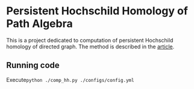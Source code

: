 # Persistent Hochschild Homology of Path Algebra

This is a project dedicated to computation of persistent Hochschild homology of directed graph.
The method is described in the [article](https://arxiv.org/abs/2204.00462).


## Running code
Execute`python ./comp_hh.py ./configs/config.yml`
